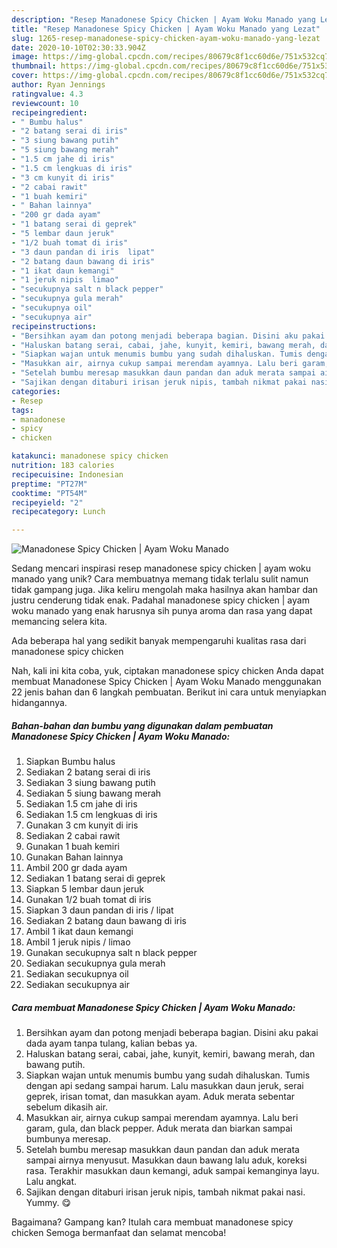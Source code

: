 ```yaml
---
description: "Resep Manadonese Spicy Chicken | Ayam Woku Manado yang Lezat"
title: "Resep Manadonese Spicy Chicken | Ayam Woku Manado yang Lezat"
slug: 1265-resep-manadonese-spicy-chicken-ayam-woku-manado-yang-lezat
date: 2020-10-10T02:30:33.904Z
image: https://img-global.cpcdn.com/recipes/80679c8f1cc60d6e/751x532cq70/manadonese-spicy-chicken-ayam-woku-manado-foto-resep-utama.jpg
thumbnail: https://img-global.cpcdn.com/recipes/80679c8f1cc60d6e/751x532cq70/manadonese-spicy-chicken-ayam-woku-manado-foto-resep-utama.jpg
cover: https://img-global.cpcdn.com/recipes/80679c8f1cc60d6e/751x532cq70/manadonese-spicy-chicken-ayam-woku-manado-foto-resep-utama.jpg
author: Ryan Jennings
ratingvalue: 4.3
reviewcount: 10
recipeingredient:
- " Bumbu halus"
- "2 batang serai di iris"
- "3 siung bawang putih"
- "5 siung bawang merah"
- "1.5 cm jahe di iris"
- "1.5 cm lengkuas di iris"
- "3 cm kunyit di iris"
- "2 cabai rawit"
- "1 buah kemiri"
- " Bahan lainnya"
- "200 gr dada ayam"
- "1 batang serai di geprek"
- "5 lembar daun jeruk"
- "1/2 buah tomat di iris"
- "3 daun pandan di iris  lipat"
- "2 batang daun bawang di iris"
- "1 ikat daun kemangi"
- "1 jeruk nipis  limao"
- "secukupnya salt n black pepper"
- "secukupnya gula merah"
- "secukupnya oil"
- "secukupnya air"
recipeinstructions:
- "Bersihkan ayam dan potong menjadi beberapa bagian. Disini aku pakai dada ayam tanpa tulang, kalian bebas ya."
- "Haluskan batang serai, cabai, jahe, kunyit, kemiri, bawang merah, dan bawang putih."
- "Siapkan wajan untuk menumis bumbu yang sudah dihaluskan. Tumis dengan api sedang sampai harum. Lalu masukkan daun jeruk, serai geprek, irisan tomat, dan masukkan ayam. Aduk merata sebentar sebelum dikasih air."
- "Masukkan air, airnya cukup sampai merendam ayamnya. Lalu beri garam, gula, dan black pepper. Aduk merata dan biarkan sampai bumbunya meresap."
- "Setelah bumbu meresap masukkan daun pandan dan aduk merata sampai airnya menyusut. Masukkan daun bawang lalu aduk, koreksi rasa. Terakhir masukkan daun kemangi, aduk sampai kemanginya layu. Lalu angkat."
- "Sajikan dengan ditaburi irisan jeruk nipis, tambah nikmat pakai nasi. Yummy. 😋"
categories:
- Resep
tags:
- manadonese
- spicy
- chicken

katakunci: manadonese spicy chicken 
nutrition: 183 calories
recipecuisine: Indonesian
preptime: "PT27M"
cooktime: "PT54M"
recipeyield: "2"
recipecategory: Lunch

---
```



![Manadonese Spicy Chicken | Ayam Woku Manado](https://img-global.cpcdn.com/recipes/80679c8f1cc60d6e/751x532cq70/manadonese-spicy-chicken-ayam-woku-manado-foto-resep-utama.jpg)

Sedang mencari inspirasi resep manadonese spicy chicken | ayam woku manado yang unik? Cara membuatnya memang tidak terlalu sulit namun tidak gampang juga. Jika keliru mengolah maka hasilnya akan hambar dan justru cenderung tidak enak. Padahal manadonese spicy chicken | ayam woku manado yang enak harusnya sih punya aroma dan rasa yang dapat memancing selera kita.



Ada beberapa hal yang sedikit banyak mempengaruhi kualitas rasa dari manadonese spicy chicken 

Nah, kali ini kita coba, yuk, ciptakan manadonese spicy chicken  Anda dapat membuat Manadonese Spicy Chicken | Ayam Woku Manado menggunakan 22 jenis bahan dan 6 langkah pembuatan. Berikut ini cara untuk menyiapkan hidangannya.

<!--inarticleads1-->

##### Bahan-bahan dan bumbu yang digunakan dalam pembuatan Manadonese Spicy Chicken | Ayam Woku Manado:

1. Siapkan  Bumbu halus
1. Sediakan 2 batang serai di iris
1. Sediakan 3 siung bawang putih
1. Sediakan 5 siung bawang merah
1. Sediakan 1.5 cm jahe di iris
1. Sediakan 1.5 cm lengkuas di iris
1. Gunakan 3 cm kunyit di iris
1. Sediakan 2 cabai rawit
1. Gunakan 1 buah kemiri
1. Gunakan  Bahan lainnya
1. Ambil 200 gr dada ayam
1. Sediakan 1 batang serai di geprek
1. Siapkan 5 lembar daun jeruk
1. Gunakan 1/2 buah tomat di iris
1. Siapkan 3 daun pandan di iris / lipat
1. Sediakan 2 batang daun bawang di iris
1. Ambil 1 ikat daun kemangi
1. Ambil 1 jeruk nipis / limao
1. Gunakan secukupnya salt n black pepper
1. Sediakan secukupnya gula merah
1. Sediakan secukupnya oil
1. Sediakan secukupnya air




<!--inarticleads2-->

##### Cara membuat Manadonese Spicy Chicken | Ayam Woku Manado:

1. Bersihkan ayam dan potong menjadi beberapa bagian. Disini aku pakai dada ayam tanpa tulang, kalian bebas ya.
1. Haluskan batang serai, cabai, jahe, kunyit, kemiri, bawang merah, dan bawang putih.
1. Siapkan wajan untuk menumis bumbu yang sudah dihaluskan. Tumis dengan api sedang sampai harum. Lalu masukkan daun jeruk, serai geprek, irisan tomat, dan masukkan ayam. Aduk merata sebentar sebelum dikasih air.
1. Masukkan air, airnya cukup sampai merendam ayamnya. Lalu beri garam, gula, dan black pepper. Aduk merata dan biarkan sampai bumbunya meresap.
1. Setelah bumbu meresap masukkan daun pandan dan aduk merata sampai airnya menyusut. Masukkan daun bawang lalu aduk, koreksi rasa. Terakhir masukkan daun kemangi, aduk sampai kemanginya layu. Lalu angkat.
1. Sajikan dengan ditaburi irisan jeruk nipis, tambah nikmat pakai nasi. Yummy. 😋




Bagaimana? Gampang kan? Itulah cara membuat manadonese spicy chicken  Semoga bermanfaat dan selamat mencoba!
